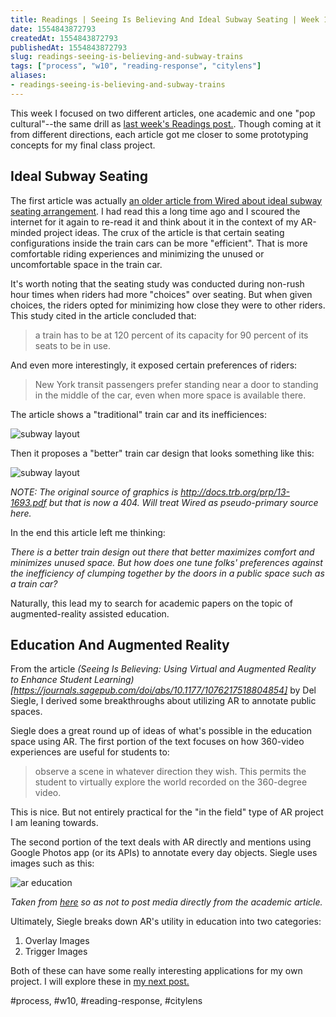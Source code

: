 ```yaml
---
title: Readings | Seeing Is Believing And Ideal Subway Seating | Week 10
date: 1554843872793
createdAt: 1554843872793
publishedAt: 1554843872793
slug: readings-seeing-is-believing-and-subway-trains
tags: ["process", "w10", "reading-response", "citylens"]
aliases:
- readings-seeing-is-believing-and-subway-trains
---
```


This week I focused on two different articles, one academic and one "pop cultural"--the same drill as [last week's Readings post.](/posts/readings-augmented-reality-art-and-applications). Though coming at it from different directions, each article got me closer to some prototyping concepts for my final class project.

## Ideal Subway Seating

The first article was actually [an older article from Wired about ideal subway seating arrangement](https://www.wired.com/2013/04/rethinking-subway-seating/). I had read this a long time ago and I scoured the internet for it again to re-read it and think about it in the context of my AR-minded project ideas. The crux of the article is that certain seating configurations inside the train cars can be more "efficient". That is more comfortable riding experiences and minimizing the unused or uncomfortable space in the train car.

It's worth noting that the seating study was conducted during non-rush hour times when riders had more "choices" over seating. But when given choices, the riders opted for minimizing how close they were to other riders. This study cited in the article concluded that:

> a train has to be at 120 percent of its capacity for 90 percent of its seats to be in use.

And even more interestingly, it exposed certain preferences of riders:

> New York transit passengers prefer standing near a door to standing in the middle of the car, even when more space is available there.

The article shows a "traditional" train car and its inefficiences:

![subway layout](https://media.wired.com/photos/59335afd58b0d64bb35d4ec9/master/w_670,c_limit/trad-layout-e1366120222249.jpg)

Then it proposes a "better" train car design that looks something like this:

![subway layout](https://media.wired.com/photos/59335afed80dd005b42b1ad2/master/w_670,c_limit/recom-layout-e1366120282386.jpg)

_NOTE: The original source of graphics is http://docs.trb.org/prp/13-1693.pdf but that is now a 404. Will treat Wired as pseudo-primary source here._

In the end this article left me thinking:

_There is a better train design out there that better maximizes comfort and minimizes unused space. But how does one tune folks' preferences against the inefficiency of clumping together by the doors in a public space such as a train car?_

Naturally, this lead my to search for academic papers on the topic of augmented-reality assisted education.

## Education And Augmented Reality

From the article _(Seeing Is Believing: Using Virtual and Augmented Reality to Enhance Student Learning)[https://journals.sagepub.com/doi/abs/10.1177/1076217518804854]_ by Del Siegle, I derived some breakthroughs about utilizing AR to annotate public spaces.

Siegle does a great round up of ideas of what's possible in the education space using AR. The first portion of the text focuses on how 360-video experiences are useful for students to:

> observe a scene in whatever direction they wish. This permits the student to virtually explore the world recorded on the 360-degree video.

This is nice. But not entirely practical for the "in the field" type of AR project I am leaning towards.

The second portion of the text deals with AR directly and mentions using Google Photos app (or its APIs) to annotate every day objects. Siegle uses images such as this:

![ar education](https://lh3.googleusercontent.com/4i5_tvZp8EJEHh4BBbh-z_7iFs0UUwGZTc13qoTt5c3O5oBp8Axps6t4Em0lAxI7vHrq7s0Juj5XaUcc_rRQDzqW6YAYTyvhd5M2Hg=w1375)

_Taken from [here](https://edu.google.com/products/vr-ar/expeditions/?modal_active=none) so as not to post media directly from the academic article._

Ultimately, Siegle breaks down AR's utility in education into two categories:

1. Overlay Images
2. Trigger Images

Both of these can have some really interesting applications for my own project. I will explore these in [my next post.](/posts/final-project-research-phase)

#process, #w10, #reading-response, #citylens
